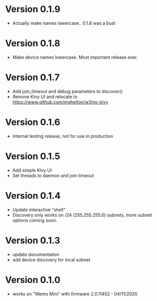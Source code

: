 # Version 0.1.9
* Actually make names lowercase.. 0.1.8 was a bust

# Version 0.1.8
* Make device names lowercase. Most important release ever.

# Version 0.1.7
* Add join_timeout and debug parameters to discover()
* Remove Kivy UI and relocate to https://www.github.com/mghelton/w3mo-kivy

# Version 0.1.6
* Internal testing release, not for use in production

# Version 0.1.5
* Add simple Kivy UI
* Set threads to daemon and join timeout

# Version 0.1.4
* Update interactive "shell"
* Discovery only works on /24 (255.255.255.0) subnets, more subnet options coming soon.

# Version 0.1.3
* update documentation
* add device discovery for local subnet

# Version 0.1.0
* works on "Wemo Mini" with firmware 2.0.11452 - 04/11/2020

